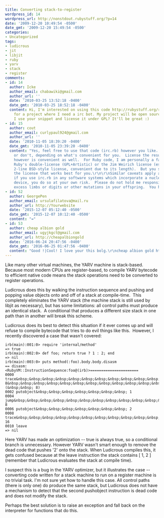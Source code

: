 ```yaml
---
title: Converting stack-to-register
wordpress_id: 14
wordpress_url: http://nonstdout.rubystuff.org/?p=14
date: '2009-12-20 10:49:54 -0500'
date_gmt: '2009-12-20 15:49:54 -0500'
categories:
- Uncategorized
tags:
- ludicrous
- jit
- libjit
- ruby
- yarv
- stack
- register
comments:
- id: 14
  author: Icke
  author_email: chabawiki@gmail.com
  author_url: ''
  date: '2010-03-25 13:52:18 -0400'
  date_gmt: '2010-03-25 18:52:18 -0400'
  content: Hi, I'm interested on using this code http://rubystuff.org/ruby-irc/irc.rb.html
    for a project where I need a irc bot. My project will be open source (GPL). Can
    I use your snippet and license it under GPL? It'll be great :)
- id: 15
  author: cout
  author_email: curlypaul924@gmail.com
  author_url: ''
  date: '2010-11-05 18:39:20 -0400'
  date_gmt: '2010-11-05 23:39:20 -0400'
  content: "Yes, feel free to use that code (irc.rb) however you like.  Credit me
    or don't, depending on what's convenient for you.  License the resulting code
    however is convenient as well.  For Ruby code, I am personally a fan of either
    Ruby's double-license (GPL+Artistic) or the Jim Weirich license (essentially a
    2-line BSD-style license, convenient due to its length).  But you should pick
    the license that works best for you.\r\n\r\nSimilar caveats apply as to Java (tm);
    if you use irc.rb in any software systems which incorporate a nuclear fission-powered
    device, you do so at your own risk.  Please do not hold me responsible for any
    excess limbs or digits or other mutations in your offspring.  You have been warned."
- id: 52
  author: GeorgePen
  author_email: ursulafilatova@mail.ru
  author_url: http://Yourwebsite
  date: '2015-12-07 05:12:40 -0500'
  date_gmt: '2015-12-07 10:12:40 -0500'
  content: "="
- id: 53
  author: cheap albion gold
  author_email: ugyjkgct@gmail.com
  author_url: http://cheapalbiongold
  date: '2016-06-24 20:47:56 -0400'
  date_gmt: '2016-06-25 01:47:56 -0400'
  content: "Good !|Cool! I love your this bolg.\r\ncheap albion gold http://albion-online.bloggersdelight.dk/relationship-of-laborer-and-housing-system-in-albion-online/"
---
```

Like many other virtual machines, the YARV machine is stack-based.&nbsp; Because most modern CPUs are register-based, to compile YARV bytecode to efficient native code means the stack operations need to be converted to register operations.

Ludicrous does this by walking the instruction sequence and pushing and popping value objects onto and off of a stack at compile-time.&nbsp; This completely eliminates the YARV stack (the machine stack is still used by libjit as necessary), but has some limitations: all control paths must produce an identical stack.&nbsp; A conditional that produces a different size stack in one path than in another will break this scheme.

Ludicrous does its best to detect this situation if it ever comes up and will refuse to compile bytecode that tries to do evil things like this.&nbsp; However, I recently discovered a case that wasn't covered:

```
irb(main):001:0> require 'internal/method'
=> true
irb(main):002:0> def foo; return true ? 1 : 2; end
=> nil
irb(main):003:0> puts method(:foo).body.body.disasm
== disasm: <RubyVM::InstructionSequence:foo@(irb)>======================
0000 trace&nbsp;&nbsp;&nbsp;&nbsp;&nbsp;&nbsp;&nbsp;&nbsp;&nbsp;&nbsp;&nbsp; 8&nbsp;&nbsp;&nbsp;&nbsp;&nbsp;&nbsp;&nbsp;&nbsp;&nbsp;&nbsp;&nbsp;&nbsp;&nbsp;&nbsp;&nbsp;&nbsp;&nbsp;&nbsp;&nbsp;&nbsp;&nbsp;&nbsp;&nbsp;&nbsp;&nbsp;&nbsp;&nbsp;&nbsp;&nbsp;&nbsp;&nbsp;&nbsp;&nbsp;&nbsp;&nbsp;&nbsp;&nbsp;&nbsp;&nbsp;&nbsp;&nbsp;&nbsp;&nbsp;&nbsp;&nbsp;&nbsp; (&nbsp;&nbsp; 8)
0002 putobject&nbsp;&nbsp;&nbsp;&nbsp;&nbsp;&nbsp;&nbsp; 1
0004 jump&nbsp;&nbsp;&nbsp;&nbsp;&nbsp;&nbsp;&nbsp;&nbsp;&nbsp;&nbsp;&nbsp;&nbsp; 8
0006 putobject&nbsp;&nbsp;&nbsp;&nbsp;&nbsp;&nbsp;&nbsp; 2
0008 trace&nbsp;&nbsp;&nbsp;&nbsp;&nbsp;&nbsp;&nbsp;&nbsp;&nbsp;&nbsp;&nbsp; 16
0010 leave
=> nil
```

Here YARV has made an optimization -- true is always true, so a conditional branch is unnecessary.  However YARV wasn't smart enough to remove the dead code that pushes '2' onto the stack.  When Ludicrous compiles this, it gets confused because at the leave instruction the stack contains [ 1, 2 ] (remember that Ludicrous evaluates the stack at compile time).

I suspect this is a bug in the YARV optimizer, but it illustrates the case -- converting code written for a stack machine to run on a register machine is no trivial task.  I'm not sure yet how to handle this case.  All control paths (there is only one) do produce the same stack, but Ludicrous does not have a mechanism to detect that the second pushobject instruction is dead code and does not modify the stack.

Perhaps the best solution is to raise an exception and fall back on the interpreter for functions that do this.

